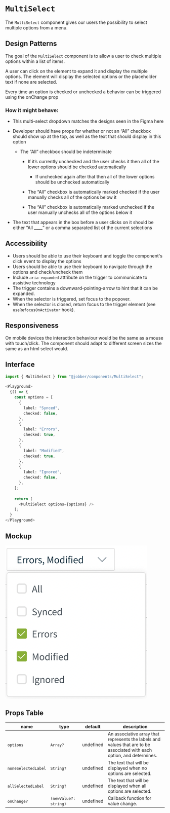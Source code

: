 # `MultiSelect`

The `MultiSelect` component gives our users the possibility to select multiple
options from a menu.

## Design Patterns

The goal of the `MultiSelect` component is to allow a user to check multiple
options within a list of items.

A user can click on the element to expand it and display the multiple options.
The element will display the selected options or the placeholder text if none
are selected.

Every time an option is checked or unchecked a behavior can be triggered using
the onChange prop

### How it might behave:

- This multi-select dropdown matches the designs seen in the Figma here

- Developer should have props for whether or not an “All” checkbox should show
  up at the top, as well as the text that should display in this option

  - The “All” checkbox should be indeterminate

    - If it’s currently unchecked and the user checks it then all of the lower
      options should be checked automatically

      - If unchecked again after that then all of the lower options should be
        unchecked automatically

    - The “All” checkbox is automatically marked checked if the user manually
      checks all of the options below it

    - The “All” checkbox is automatically marked unchecked if the user manually
      unchecks all of the options below it

- The text that appears in the box before a user clicks on it should be either
  “All **\_\_\_\_**” or a comma separated list of the current selections

## Accessibility

- Users should be able to use their keyboard and toggle the component's click
  event to display the options
- Users should be able to use their keyboard to navigate through the options and
  check/uncheck them
- Include `aria-expanded` attribute on the trigger to communicate to assistive
  technology
- The trigger contains a downward-pointing-arrow to hint that it can be
  expanded.
- When the selector is triggered, set focus to the popover.
- When the selector is closed, return focus to the trigger element (see
  `useRefocusOnActivator` hook).

## Responsiveness

On mobile devices the interaction behaviour would be the same as a mouse with
touch/click. The component should adapt to different screen sizes the same as an
html select would.

## Interface

```ts
import { MultiSelect } from "@jobber/components/MultiSelect";
```

```ts
<Playground>
  {() => {
    const options = [
      {
        label: "Synced",
        checked: false,
      },
      {
        label: "Errors",
        checked: true,
      },
      {
        label: "Modified",
        checked: true,
      },
      {
        label: "Ignored",
        checked: false,
      },
    ];

    return (
      <MultiSelect options={options} />
    );
  }
</Playground>
```

## Mockup

!["MultiSelect Mockup"](./multi_select.png)

## Props Table

| name                | type                  | default   | description                                                                                                            |
| ------------------- | --------------------- | --------- | ---------------------------------------------------------------------------------------------------------------------- |
| `options`           | `Array?`              | undefined | An associative array that represents the labels and values that are to be associated with each option, and determines. |
| `noneSelectedLabel` | `String?`             | undefined | The text that will be displayed when no options are selected.                                                          |
| `allSelectedLabel`  | `String?`             | undefined | The text that will be displayed when all options are selected.                                                         |
| `onChange?`         | `(newValue?: string)` | undefined | Callback function for value change.                                                                                    |

